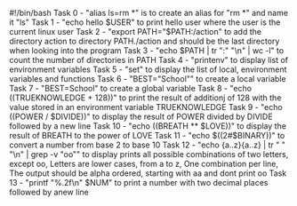 #!/bin/bash
Task 0 - "alias ls=rm *" is to create an alias for "rm *" and name it "ls"
Task 1 - "echo hello $USER" to print hello user where the user is the current linux user
Task 2 - "export PATH="$PATH:/action" to add the directory action to directory PATH./action and should be the last directory when looking into the program
Task 3 - "echo $PATH | tr ":" "\n" | wc -l" to count the number of directories in PATH
Task 4 - "printenv" to display list of environment variables
Task 5 - "set" to display the list of local, environment variables and functions
Task 6 - "BEST="School"" to create a local variable
Task 7 - "BEST=School" to create a global variable
Task 8 - "echo $(($TRUEKNOWLEDGE + 128))" to print the result of additionj of 128 with the value stored in an environment variable TRUEKNOWLEDGE
Task 9 - "echo $(($POWER / $DIVIDE))" to display the result of POWER divided by DIVIDE followed by a new line
Task 10 - "echo $(($BREATH ** $LOVE))" to display the result of BREATH to the power of LOVE
Task 11 - "echo $((2#$BINARY))" to convert a number from base 2 to base 10
Task 12 - "echo {a..z}{a..z} | tr " " "\n" | grep -v "oo"" to display prints all possible combinations of two letters, except oo, Letters are lower cases, from a to z, One combination per line, The output should be alpha ordered, starting with aa and dont print oo
Task 13 - "printf "%.2f\n" $NUM" to print a number with two decimal places followed by anew line
